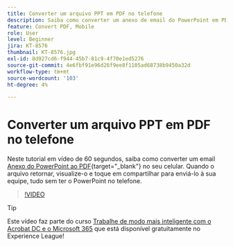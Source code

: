 ```yaml
---
title: Converter um arquivo PPT em PDF no telefone
description: Saiba como converter um anexo de email do PowerPoint em PDF no telefone
feature: Convert PDF, Mobile
role: User
level: Beginner
jira: KT-8576
thumbnail: KT-8576.jpg
exl-id: 8d927cd6-f944-45b7-81c9-4f70e1ed5276
source-git-commit: 4e6fbf91e96d26f9ee8f1105ad68738b9450a32d
workflow-type: tm+mt
source-wordcount: '103'
ht-degree: 4%

---
```


# Converter um arquivo PPT em PDF no telefone

Neste tutorial em vídeo de 60 segundos, saiba como converter um email [Anexo do PowerPoint ao PDF](https://www.adobe.com/br/acrobat/online/ppt-to-pdf.html){target="_blank"} no seu celular. Quando o arquivo retornar, visualize-o e toque em compartilhar para enviá-lo à sua equipe, tudo sem ter o PowerPoint no telefone.

>[!VIDEO](https://video.tv.adobe.com/v/336366?quality=12&learn=on&hidetitle=true)

>[!TIP]
>
>Este vídeo faz parte do curso [Trabalhe de modo mais inteligente com o Acrobat DC e o Microsoft 365](https://experienceleague.adobe.com/?recommended=Acrobat-U-1-2021.microsoft365) que está disponível gratuitamente no Experience League!
